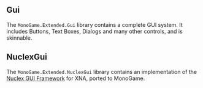 
## Gui
The `MonoGame.Extended.Gui` library contains a complete GUI system.  It includes Buttons, Text Boxes, Dialogs and many other controls, and is skinnable.

## NuclexGui
The `MonoGame.Extended.NuclexGui` library contains an implementation of the [Nuclex GUI Framework](https://nuclexframework.codeplex.com/wikipage?title=Nuclex.UserInterface) for XNA, ported to MonoGame.
